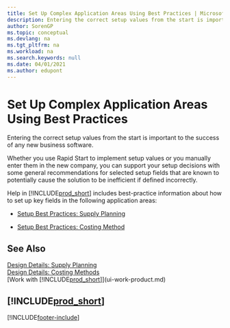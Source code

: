 ```yaml
---
title: Set Up Complex Application Areas Using Best Practices | Microsoft Docs
description: Entering the correct setup values from the start is important to the success of any new business software.
author: SorenGP
ms.topic: conceptual
ms.devlang: na
ms.tgt_pltfrm: na
ms.workload: na
ms.search.keywords: null
ms.date: 04/01/2021
ms.author: edupont
---
```

# <a name="set-up-complex-application-areas-using-best-practices" />Set Up Complex Application Areas Using Best Practices
Entering the correct setup values from the start is important to the success of any new business software.  

 Whether you use Rapid Start to implement setup values or you manually enter them in the new company, you can support your setup decisions with some general recommendations for selected setup fields that are known to potentially cause the solution to be inefficient if defined incorrectly.  

 Help in [!INCLUDE[prod_short](includes/prod_short.md)] includes best-practice information about how to set up key fields in the following application areas:  

-   [Setup Best Practices: Supply Planning](setup-best-practices-supply-planning.md)  

-   [Setup Best Practices: Costing Method](setup-best-practices-costing-method.md)  

## <a name="see-also" />See Also
[Design Details: Supply Planning](design-details-supply-planning.md)   
[Design Details: Costing Methods](design-details-costing-methods.md)  
[Work with [!INCLUDE[prod_short](includes/prod_short.md)]](ui-work-product.md)

## [!INCLUDE[prod_short](includes/free_trial_md.md)]
 


[!INCLUDE[footer-include](includes/footer-banner.md)]
